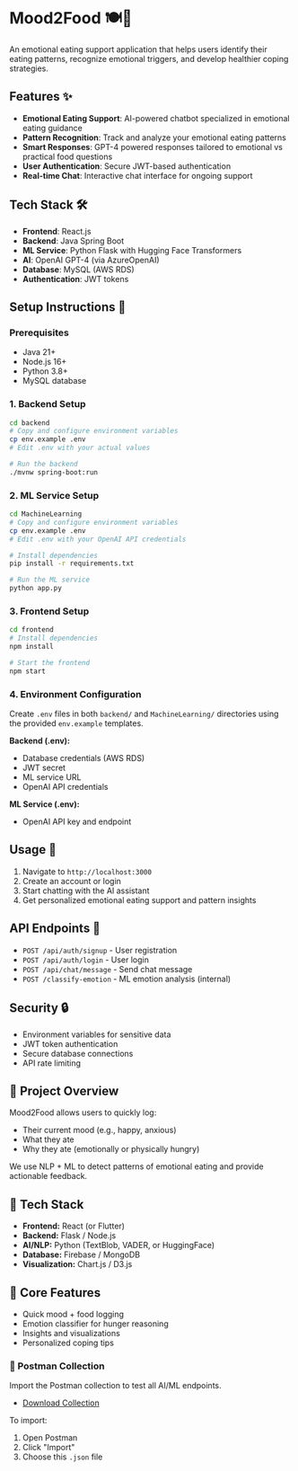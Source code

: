 # Mood2Food 🍽️💚

An emotional eating support application that helps users identify their eating patterns, recognize emotional triggers, and develop healthier coping strategies.

## Features ✨

- **Emotional Eating Support**: AI-powered chatbot specialized in emotional eating guidance
- **Pattern Recognition**: Track and analyze your emotional eating patterns
- **Smart Responses**: GPT-4 powered responses tailored to emotional vs practical food questions
- **User Authentication**: Secure JWT-based authentication
- **Real-time Chat**: Interactive chat interface for ongoing support

## Tech Stack 🛠️

- **Frontend**: React.js
- **Backend**: Java Spring Boot
- **ML Service**: Python Flask with Hugging Face Transformers
- **AI**: OpenAI GPT-4 (via AzureOpenAI)
- **Database**: MySQL (AWS RDS)
- **Authentication**: JWT tokens

## Setup Instructions 🚀

### Prerequisites
- Java 21+
- Node.js 16+
- Python 3.8+
- MySQL database

### 1. Backend Setup
```bash
cd backend
# Copy and configure environment variables
cp env.example .env
# Edit .env with your actual values

# Run the backend
./mvnw spring-boot:run
```

### 2. ML Service Setup  
```bash
cd MachineLearning
# Copy and configure environment variables
cp env.example .env
# Edit .env with your OpenAI API credentials

# Install dependencies
pip install -r requirements.txt

# Run the ML service
python app.py
```

### 3. Frontend Setup
```bash
cd frontend
# Install dependencies
npm install

# Start the frontend
npm start
```

### 4. Environment Configuration

Create `.env` files in both `backend/` and `MachineLearning/` directories using the provided `env.example` templates.

**Backend (.env):**
- Database credentials (AWS RDS)
- JWT secret
- ML service URL
- OpenAI API credentials

**ML Service (.env):**
- OpenAI API key and endpoint

## Usage 💬

1. Navigate to `http://localhost:3000`
2. Create an account or login
3. Start chatting with the AI assistant
4. Get personalized emotional eating support and pattern insights

## API Endpoints 📡

- `POST /api/auth/signup` - User registration
- `POST /api/auth/login` - User login  
- `POST /api/chat/message` - Send chat message
- `POST /classify-emotion` - ML emotion analysis (internal)

## Security 🔒

- Environment variables for sensitive data
- JWT token authentication
- Secure database connections
- API rate limiting

## 🚀 Project Overview

Mood2Food allows users to quickly log:
- Their current mood (e.g., happy, anxious)
- What they ate
- Why they ate (emotionally or physically hungry)

We use NLP + ML to detect patterns of emotional eating and provide actionable feedback.

## 🔧 Tech Stack

- **Frontend:** React (or Flutter)
- **Backend:** Flask / Node.js
- **AI/NLP:** Python (TextBlob, VADER, or HuggingFace)
- **Database:** Firebase / MongoDB
- **Visualization:** Chart.js / D3.js

## 🧠 Core Features

- Quick mood + food logging
- Emotion classifier for hunger reasoning
- Insights and visualizations
- Personalized coping tips

### 🧪 Postman Collection
Import the Postman collection to test all AI/ML endpoints.

- [Download Collection](./postman/Mood2Food.postman_collection.json)

To import:
1. Open Postman
2. Click "Import"
3. Choose this `.json` file
